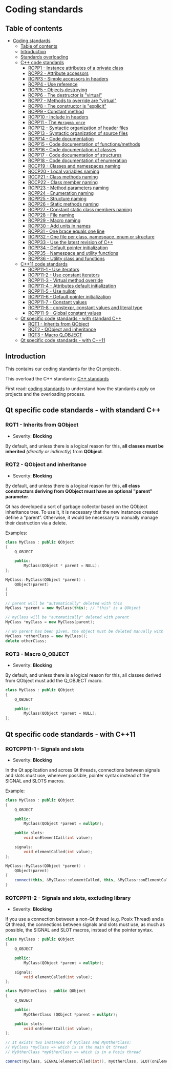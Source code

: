 <!--
SPDX-FileCopyrightText: 2024 Benoit Rolandeau <benoit.rolandeau@allcircuits.com>

SPDX-License-Identifier: LicenseRef-ALLCircuits-ACT-1.1
-->

# Coding standards

## Table of contents

- [Coding standards](#coding-standards)
  - [Table of contents](#table-of-contents)
  - [Introduction](#introduction)
  - [Standards overloading](#standards-overloading)
  - [C++ code standards](#c-code-standards)
    - [RCPP1 - Instance attributes of a private class](#rcpp1---instance-attributes-of-a-private-class)
    - [RCPP2 - Attribute accessors](#rcpp2---attribute-accessors)
    - [RCPP3 - Simple accessors in headers](#rcpp3---simple-accessors-in-headers)
    - [RCPP4 - Use reference](#rcpp4---use-reference)
    - [RCPP5 - Objects destroying](#rcpp5---objects-destroying)
    - [RCPP6 - The destructor is "virtual"](#rcpp6---the-destructor-is-virtual)
    - [RCPP7 - Methods to override are "virtual"](#rcpp7---methods-to-override-are-virtual)
    - [RCPP8 - The constructor is "explicit"](#rcpp8---the-constructor-is-explicit)
    - [RCPP9 - Constant method](#rcpp9---constant-method)
    - [RCPP10 - Include in headers](#rcpp10---include-in-headers)
    - [RCPP11 - The `#pragma once`](#rcpp11---the-pragma-once)
    - [RCPP12 - Syntactic organization of header files](#rcpp12---syntactic-organization-of-header-files)
    - [RCPP13 - Syntactic organization of source files](#rcpp13---syntactic-organization-of-source-files)
    - [RCPP14 - Code documentation](#rcpp14---code-documentation)
    - [RCPP15 - Code documentation of functions/methods](#rcpp15---code-documentation-of-functionsmethods)
    - [RCPP16 - Code documentation of classes](#rcpp16---code-documentation-of-classes)
    - [RCPP17 - Code documentation of structures](#rcpp17---code-documentation-of-structures)
    - [RCPP18 - Code documentation of enumeration](#rcpp18---code-documentation-of-enumeration)
    - [RCCP19 - Classes and namespaces naming](#rccp19---classes-and-namespaces-naming)
    - [RCCP20 - Local variables naming](#rccp20---local-variables-naming)
    - [RCCP21 - Class methods naming](#rccp21---class-methods-naming)
    - [RCCP22 - Class member naming](#rccp22---class-member-naming)
    - [RCPP23 - Method parameters naming](#rcpp23---method-parameters-naming)
    - [RCPP24 - Enumeration naming](#rcpp24---enumeration-naming)
    - [RCPP25 - Structure naming](#rcpp25---structure-naming)
    - [RCPP26 - Static methods naming](#rcpp26---static-methods-naming)
    - [RCPP27 - Constant static class members naming](#rcpp27---constant-static-class-members-naming)
    - [RCPP28 - File naming](#rcpp28---file-naming)
    - [RCPP29 - Macro naming](#rcpp29---macro-naming)
    - [RCPP30 - Add units in names](#rcpp30---add-units-in-names)
    - [RCPP31 - One brace equals one line](#rcpp31---one-brace-equals-one-line)
    - [RCPP32 - One file per class, namespace, enum or structure](#rcpp32---one-file-per-class-namespace-enum-or-structure)
    - [RCPP33 - Use the latest revision of C++](#rcpp33---use-the-latest-revision-of-c)
    - [RCPP34 - Default pointer initialization](#rcpp34---default-pointer-initialization)
    - [RCPP35 - Namespace and utility functions](#rcpp35---namespace-and-utility-functions)
    - [RCPP36 - Utility class and functions](#rcpp36---utility-class-and-functions)
  - [C++11 code standards](#c11-code-standards)
    - [RCPP11-1 - Use iterators](#rcpp11-1---use-iterators)
    - [RCPP11-2 - Use constant iterators](#rcpp11-2---use-constant-iterators)
    - [RCPP11-3 - Virtual method override](#rcpp11-3---virtual-method-override)
    - [RCPP11-4 - Attributes default initialization](#rcpp11-4---attributes-default-initialization)
    - [RCPP11-5 - Use nullptr](#rcpp11-5---use-nullptr)
    - [RCPP11-6 - Default pointer initialization](#rcpp11-6---default-pointer-initialization)
    - [RCPP11-7 - Constant values](#rcpp11-7---constant-values)
    - [RCPP11-8 - constexpr, constant values and literal type](#rcpp11-8---constexpr-constant-values-and-literal-type)
    - [RCPP11-9 - Global constant values](#rcpp11-9---global-constant-values)
  - [Qt specific code standards - with standard C++](#qt-specific-code-standards---with-standard-c)
    - [RQT1 - Inherits from QObject](#rqt1---inherits-from-qobject)
    - [RQT2 - QObject and inheritance](#rqt2---qobject-and-inheritance)
    - [RQT3 - Macro Q\_OBJECT](#rqt3---macro-q_object)
  - [Qt specific code standards - with C++11](#qt-specific-code-standards---with-c11)

## Introduction

This contains our coding standards for the Qt projects.

This overload the C++ standards: [C++ standards](CPP-CODING-STANDARDS.md)

First read: [coding standards](CODING_STANDARDS.md) to understand how the standards apply on
projects and the overloading process.

## Qt specific code standards - with standard C++

### RQT1 - Inherits from QObject

- Severity: **Blocking**

By default, and unless there is a logical reason for this, **all classes must be inherited**
_(directly or indirectly)_ from **QObject**.

### RQT2 - QObject and inheritance

- Severity: **Blocking**

By default, and unless there is a logical reason for this, **all class constructors deriving from
QObject must have an optional "parent" parameter**.

Qt has developed a sort of garbage collector based on the QObject inheritance tree. To use it, it
is necessary that the new instances created define a “parent”. Otherwise, it would be necessary to
manually manage their destruction via a delete.

Examples:

```cpp
class MyClass : public QObject
{
    Q_OBJECT

    public:
        MyClass(QObject * parent = NULL);
};

MyClass::MyClass(QObject *parent) :
    QObject(parent)
{
}
```

```cpp
// parent will be "automatically" deleted with this
MyClass *parent = new MyClass(this); // "this" is a QObject

// myClass will be "automatically" deleted with parent
MyClass *myClass = new MyClass(parent);

// No parent has been given, the object must be deleted manually with `delete`
MyClass *otherClass = new MyClass();
delete otherClass;
```

### RQT3 - Macro Q_OBJECT

- Severity: **Blocking**

By default, and unless there is a logical reason for this, all classes derived from QObject must
add the Q_OBJECT macro.

```cpp
class MyClass : public QObject
{
    Q_OBJECT

    public:
        MyClass(QObject *parent = NULL);
};
```

## Qt specific code standards - with C++11

### RQTCPP11-1 - Signals and slots

- Severity: **Blocking**

In the Qt application and across Qt threads, connections between signals and slots must use,
wherever possible, pointer syntax instead of the SIGNAL and SLOTS macros.

Example:

```cpp
class MyClass : public QObject
{
    Q_OBJECT

    public:
        MyClass(QObject *parent = nullptr);

    public slots:
        void onElementCall(int value);

    signals:
        void elementCalled(int value);
};

MyClass::MyClass(QObject *parent) :
    QObject(parent)
{
    connect(this, &MyClass::elementCalled, this, &MyClass::onElementCall);
}
```

### RQTCPP11-2 - Signals and slots, excluding library

- Severity: **Blocking**

If you use a connection between a non-Qt thread (e.g. Posix Thread) and a Qt thread, the
connections between signals and slots must use, as much as possible, the SIGNAL and SLOT macros,
instead of the pointer syntax.

```cpp
class MyClass : public QObject
{
    Q_OBJECT

    public:
        MyClass(QObject *parent = nullptr);

    signals:
        void elementCalled(int value);
};

class MyOtherClass : public QObject
{
    Q_OBJECT

    public:
        MyOtherClass (QObject *parent = nullptr);

    public slots:
        void onElementCall(int value);
};
```

```cpp
// It exists two instances of MyClass and MyOtherClass:
// MyClass *myClass => which is in the main Qt thread
// MyOtherClass *myOtherClass => which is in a Posix thread

connect(myClass, SIGNAL(elementCalled(int)), myOtherClass, SLOT(onElementCall(int)));
```

